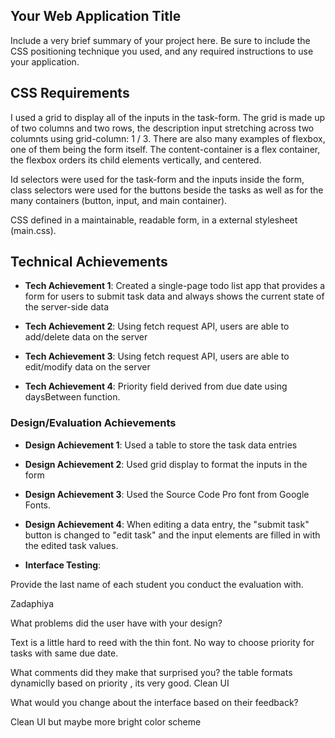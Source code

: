## Your Web Application Title

Include a very brief summary of your project here. Be sure to include the CSS positioning technique you used, and any required instructions to use your application.

## CSS Requirements

I used a grid to display all of the inputs in the task-form. The grid is made up of two columns and two rows, the description input stretching across two columnts using grid-column: 1 / 3. There are also many examples of flexbox, one of them being the form itself. The content-container is a flex container, the flexbox orders its child elements vertically, and centered.

Id selectors were used for the task-form and the inputs inside the form, class selectors were used for the buttons beside the tasks as well as for the many containers (button, input, and main container).

CSS defined in a maintainable, readable form, in a external stylesheet (main.css).

## Technical Achievements

- **Tech Achievement 1**: Created a single-page todo list app that provides a form for users to submit task data and always shows the current state of the server-side data

- **Tech Achievement 2**: Using fetch request API, users are able to add/delete data on the server

- **Tech Achievement 3**: Using fetch request API, users are able to edit/modify data on the server

- **Tech Achievement 4**: Priority field derived from due date using daysBetween function.

### Design/Evaluation Achievements

- **Design Achievement 1**: Used a table to store the task data entries

- **Design Achievement 2**: Used grid display to format the inputs in the form

- **Design Achievement 3**: Used the Source Code Pro font from Google Fonts.

- **Design Achievement 4**: When editing a data entry, the "submit task" button is changed to "edit task" and the input elements are filled in with the edited task values.

- **Interface Testing**:

Provide the last name of each student you conduct the evaluation with.

Zadaphiya

What problems did the user have with your design?

Text is a little hard to reed with the thin font.
No way to choose priority for tasks with same due date.

What comments did they make that surprised you?
the table formats dynamiclly based on priority , its very good.
Clean UI

What would you change about the interface based on their feedback?

Clean UI but maybe more bright color scheme
